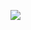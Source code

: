 <!--
id: 22218767619
link: http://tumblr.atmos.org/post/22218767619
slug: 
date: Tue May 01 2012 15:22:26 GMT-0700 (PDT)
publish: 2012-05-01
tags: 
title: 
-->


![](http://24.media.tumblr.com/tumblr_m3d7heSVUv1qz4sngo1_400.jpg)

